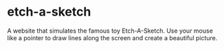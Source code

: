 # etch-a-sketch

A website that simulates the famous toy Etch-A-Sketch.
Use your mouse like a pointer to draw lines along the screen and create a beautiful picture.